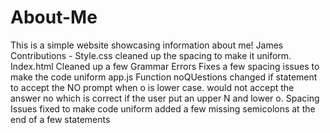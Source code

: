 # About-Me
This is a simple website showcasing information about me!
James Contributions -
  Style.css
    cleaned up the spacing to make it uniform.
  Index.html
    Cleaned up a few Grammar Errors
    Fixes a few spacing issues to make the code uniform
  app.js
    Function noQUestions changed if statement to accept the NO prompt when o is lower case. would not accept the answer no which is correct if the user put an upper N and lower o.
    Spacing Issues fixed to make code uniform
    added a few missing semicolons at the end of a few statements
    
